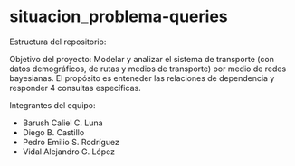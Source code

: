 # situacion_problema-queries

Estructura del repositorio:



Objetivo del proyecto:
Modelar y analizar el sistema de transporte (con datos demográficos, de rutas y medios de transporte) por medio de redes bayesianas. 
El propósito es enteneder las relaciones de dependencia y responder 4 consultas específicas.

Integrantes del equipo: 
- Barush Caliel C. Luna
- Diego B. Castillo
- Pedro Emilio S. Rodríguez
- Vidal Alejandro G. López
